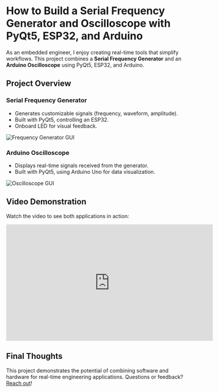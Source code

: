 # How to Build a Serial Frequency Generator and Oscilloscope with PyQt5, ESP32, and Arduino

As an embedded engineer, I enjoy creating real-time tools that simplify workflows. This project combines a **Serial Frequency Generator** and an **Arduino Oscilloscope** using PyQt5, ESP32, and Arduino.

## Project Overview

### Serial Frequency Generator
- Generates customizable signals (frequency, waveform, amplitude).
- Built with PyQt5, controlling an ESP32.
- Onboard LED for visual feedback.

![Frequency Generator GUI](assets/images/serial_generator_gui.png)

### Arduino Oscilloscope
- Displays real-time signals received from the generator.
- Built with PyQt5, using Arduino Uno for data visualization.

![Oscilloscope GUI](assets/images/oscilloscope_gui.png)

## Video Demonstration
Watch the video to see both applications in action:
<div>
<iframe width="560" height="315" 
        src="https://www.youtube.com/embed/X13B3740r2U?si=FozyZ1KXDSlwugJU" 
        title="YouTube video player" 
        frameborder="0" 
        allow="accelerometer; autoplay; clipboard-write; encrypted-media; gyroscope; picture-in-picture; web-share" 
        allowfullscreen>
</iframe>
</div>

## Final Thoughts
This project demonstrates the potential of combining software and hardware for real-time engineering applications. Questions or feedback? [Reach out](https://linkedin.com)!
